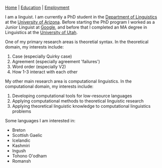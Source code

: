 [Home](alzupon.github.io) | [Education](alzupon.github.io/education) | [Employment](alzupon.github.io/employment)

I am a linguist. I am currently a PhD student in the [Department of Linguistics](https://www.linguistics.arizona.edu) at the [University of Arizona](https://www.arizona.edu). Before starting the PhD program I worked as a Junior Linguist at [Google](https://www.google.com), and before that I completed an MA degree in Linguistics at the [University of Utah](https://www.utah.edu).

One of my primary research areas is theoretial syntax. In the theoretical domain, my interests include:
1. Case (especially Quirky case)
2. Agreement (especially agreement 'failures')
3. Word order (especially V2)
4. How 1-3 interact with each other

My other main research area is computational linguistics. In the computational domain, my interests include:
1. Developing computational tools for low-resource languages
2. Applying computational methods to theoretical linguistic research
3. Applying theoretical linguistic knowledge to computational linguistics problems

Some languages I am interested in:
- Breton
- Scottish Gaelic
- Icelandic
- Kashmiri
- Ingush
- Tohono O'odham
- Romansh
